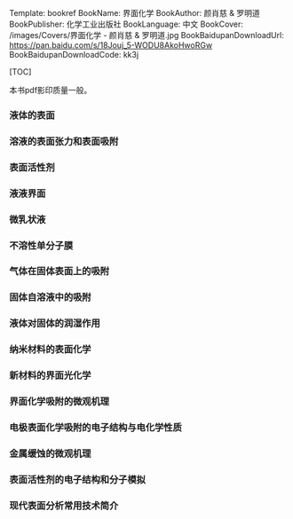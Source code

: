 Template: bookref
BookName: 界面化学
BookAuthor: 颜肖慈 & 罗明道
BookPublisher: 化学工业出版社
BookLanguage: 中文
BookCover: /images/Covers/界面化学 - 颜肖慈 & 罗明道.jpg
BookBaidupanDownloadUrl: https://pan.baidu.com/s/18Jouj_5-WODU8AkoHwoRGw 
BookBaidupanDownloadCode: kk3j

[TOC]

本书pdf影印质量一般。

### 液体的表面

### 溶液的表面张力和表面吸附

### 表面活性剂

### 液液界面

### 微乳状液

### 不溶性单分子膜

### 气体在固体表面上的吸附

### 固体自溶液中的吸附

### 液体对固体的润湿作用

### 纳米材料的表面化学

### 新材料的界面光化学

### 界面化学吸附的微观机理

### 电极表面化学吸附的电子结构与电化学性质

### 金属缓蚀的微观机理

### 表面活性剂的电子结构和分子模拟

### 现代表面分析常用技术简介





